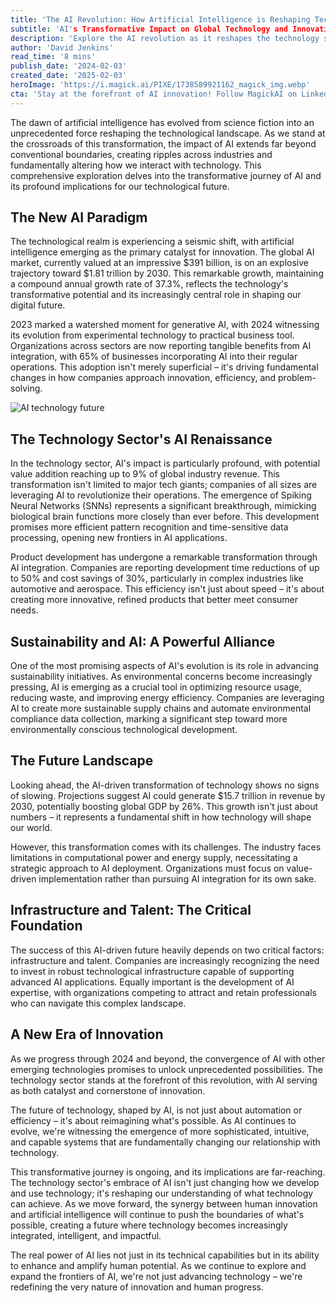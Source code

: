 ```yaml
---
title: 'The AI Revolution: How Artificial Intelligence is Reshaping Technology\'s Future'
subtitle: 'AI's Transformative Impact on Global Technology and Innovation'
description: 'Explore the AI revolution as it reshapes the technology sector. Discover the transformative journey of AI, with key insights into its impact on innovation, sustainability, and the future of tech. Learn about key developments like Spiking Neural Networks and sustainable technology solutions.'
author: 'David Jenkins'
read_time: '8 mins'
publish_date: '2024-02-03'
created_date: '2025-02-03'
heroImage: 'https://i.magick.ai/PIXE/1738589921162_magick_img.webp'
cta: 'Stay at the forefront of AI innovation! Follow MagickAI on LinkedIn for cutting-edge insights and updates on how artificial intelligence is transforming the technology landscape.'
---
```


The dawn of artificial intelligence has evolved from science fiction into an unprecedented force reshaping the technological landscape. As we stand at the crossroads of this transformation, the impact of AI extends far beyond conventional boundaries, creating ripples across industries and fundamentally altering how we interact with technology. This comprehensive exploration delves into the transformative journey of AI and its profound implications for our technological future.

## The New AI Paradigm

The technological realm is experiencing a seismic shift, with artificial intelligence emerging as the primary catalyst for innovation. The global AI market, currently valued at an impressive $391 billion, is on an explosive trajectory toward $1.81 trillion by 2030. This remarkable growth, maintaining a compound annual growth rate of 37.3%, reflects the technology's transformative potential and its increasingly central role in shaping our digital future.

2023 marked a watershed moment for generative AI, with 2024 witnessing its evolution from experimental technology to practical business tool. Organizations across sectors are now reporting tangible benefits from AI integration, with 65% of businesses incorporating AI into their regular operations. This adoption isn't merely superficial – it's driving fundamental changes in how companies approach innovation, efficiency, and problem-solving.

![AI technology future](https://images.magick.ai/ai-technology-future.jpg)

## The Technology Sector's AI Renaissance

In the technology sector, AI's impact is particularly profound, with potential value addition reaching up to 9% of global industry revenue. This transformation isn't limited to major tech giants; companies of all sizes are leveraging AI to revolutionize their operations. The emergence of Spiking Neural Networks (SNNs) represents a significant breakthrough, mimicking biological brain functions more closely than ever before. This development promises more efficient pattern recognition and time-sensitive data processing, opening new frontiers in AI applications.

Product development has undergone a remarkable transformation through AI integration. Companies are reporting development time reductions of up to 50% and cost savings of 30%, particularly in complex industries like automotive and aerospace. This efficiency isn't just about speed – it's about creating more innovative, refined products that better meet consumer needs.

## Sustainability and AI: A Powerful Alliance

One of the most promising aspects of AI's evolution is its role in advancing sustainability initiatives. As environmental concerns become increasingly pressing, AI is emerging as a crucial tool in optimizing resource usage, reducing waste, and improving energy efficiency. Companies are leveraging AI to create more sustainable supply chains and automate environmental compliance data collection, marking a significant step toward more environmentally conscious technological development.

## The Future Landscape

Looking ahead, the AI-driven transformation of technology shows no signs of slowing. Projections suggest AI could generate $15.7 trillion in revenue by 2030, potentially boosting global GDP by 26%. This growth isn't just about numbers – it represents a fundamental shift in how technology will shape our world.

However, this transformation comes with its challenges. The industry faces limitations in computational power and energy supply, necessitating a strategic approach to AI deployment. Organizations must focus on value-driven implementation rather than pursuing AI integration for its own sake.

## Infrastructure and Talent: The Critical Foundation

The success of this AI-driven future heavily depends on two critical factors: infrastructure and talent. Companies are increasingly recognizing the need to invest in robust technological infrastructure capable of supporting advanced AI applications. Equally important is the development of AI expertise, with organizations competing to attract and retain professionals who can navigate this complex landscape.

## A New Era of Innovation

As we progress through 2024 and beyond, the convergence of AI with other emerging technologies promises to unlock unprecedented possibilities. The technology sector stands at the forefront of this revolution, with AI serving as both catalyst and cornerstone of innovation.

The future of technology, shaped by AI, is not just about automation or efficiency – it's about reimagining what's possible. As AI continues to evolve, we're witnessing the emergence of more sophisticated, intuitive, and capable systems that are fundamentally changing our relationship with technology.

This transformative journey is ongoing, and its implications are far-reaching. The technology sector's embrace of AI isn't just changing how we develop and use technology; it's reshaping our understanding of what technology can achieve. As we move forward, the synergy between human innovation and artificial intelligence will continue to push the boundaries of what's possible, creating a future where technology becomes increasingly integrated, intelligent, and impactful.

The real power of AI lies not just in its technical capabilities but in its ability to enhance and amplify human potential. As we continue to explore and expand the frontiers of AI, we're not just advancing technology – we're redefining the very nature of innovation and human progress.
